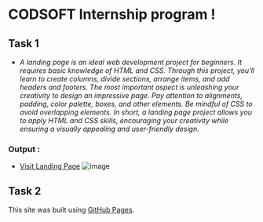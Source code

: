 # CODSOFT Internship program !

## Task 1
- *A landing page is an ideal web development project for beginners. It requires basic
knowledge of HTML and CSS. Through this project, you'll learn to create columns, divide
sections, arrange items, and add headers and footers. The most important aspect is
unleashing your creativity to design an impressive page. Pay attention to alignments,
padding, color palette, boxes, and other elements. Be mindful of CSS to avoid overlapping
elements. In short, a landing page project allows you to apply HTML and CSS skills,
encouraging your creativity while ensuring a visually appealing and user-friendly design.*

### **Output :**
- [Visit Landing Page](https://gharat-purva.github.io/CODSOFT/landing-page/)
![image](https://github.com/gharat-purva/CODSOFT/assets/143778356/d03dd278-a73b-4361-8a35-711a89773f13)

## Task 2

This site was built using [GitHub Pages](https://pages.github.com/).
